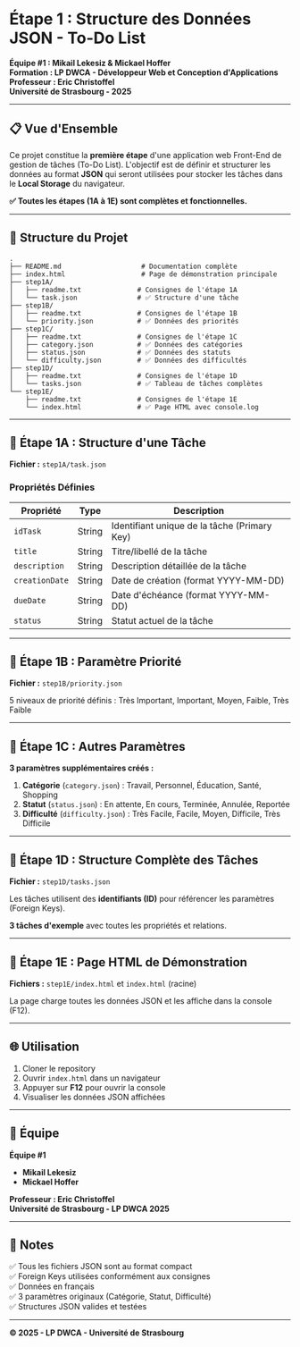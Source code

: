 # Étape 1 : Structure des Données JSON - To-Do List

**Équipe #1 : Mikail Lekesiz & Mickael Hoffer**  
**Formation : LP DWCA - Développeur Web et Conception d'Applications**  
**Professeur : Eric Christoffel**  
**Université de Strasbourg - 2025**

---

## 📋 Vue d'Ensemble

Ce projet constitue la **première étape** d'une application web Front-End de gestion de tâches (To-Do List). L'objectif est de définir et structurer les données au format **JSON** qui seront utilisées pour stocker les tâches dans le **Local Storage** du navigateur.

**✅ Toutes les étapes (1A à 1E) sont complètes et fonctionnelles.**

---

## 📁 Structure du Projet

```
.
├── README.md                    # Documentation complète
├── index.html                   # Page de démonstration principale
├── step1A/
│   ├── readme.txt              # Consignes de l'étape 1A
│   └── task.json               # ✅ Structure d'une tâche
├── step1B/
│   ├── readme.txt              # Consignes de l'étape 1B
│   └── priority.json           # ✅ Données des priorités
├── step1C/
│   ├── readme.txt              # Consignes de l'étape 1C
│   ├── category.json           # ✅ Données des catégories
│   ├── status.json             # ✅ Données des statuts
│   └── difficulty.json         # ✅ Données des difficultés
├── step1D/
│   ├── readme.txt              # Consignes de l'étape 1D
│   └── tasks.json              # ✅ Tableau de tâches complètes
└── step1E/
    ├── readme.txt              # Consignes de l'étape 1E
    └── index.html              # ✅ Page HTML avec console.log
```

---

## 🔹 Étape 1A : Structure d'une Tâche

**Fichier :** `step1A/task.json`

### Propriétés Définies

| Propriété      | Type   | Description                                    |
|----------------|--------|------------------------------------------------|
| `idTask`       | String | Identifiant unique de la tâche (Primary Key)  |
| `title`        | String | Titre/libellé de la tâche                     |
| `description`  | String | Description détaillée de la tâche             |
| `creationDate` | String | Date de création (format YYYY-MM-DD)          |
| `dueDate`      | String | Date d'échéance (format YYYY-MM-DD)           |
| `status`       | String | Statut actuel de la tâche                     |

---

## 🔹 Étape 1B : Paramètre Priorité

**Fichier :** `step1B/priority.json`

5 niveaux de priorité définis : Très Important, Important, Moyen, Faible, Très Faible

---

## 🔹 Étape 1C : Autres Paramètres

**3 paramètres supplémentaires créés :**

1. **Catégorie** (`category.json`) : Travail, Personnel, Éducation, Santé, Shopping
2. **Statut** (`status.json`) : En attente, En cours, Terminée, Annulée, Reportée
3. **Difficulté** (`difficulty.json`) : Très Facile, Facile, Moyen, Difficile, Très Difficile

---

## 🔹 Étape 1D : Structure Complète des Tâches

**Fichier :** `step1D/tasks.json`

Les tâches utilisent des **identifiants (ID)** pour référencer les paramètres (Foreign Keys).

**3 tâches d'exemple** avec toutes les propriétés et relations.

---

## 🔹 Étape 1E : Page HTML de Démonstration

**Fichiers :** `step1E/index.html` et `index.html` (racine)

La page charge toutes les données JSON et les affiche dans la console (F12).

---

## 🌐 Utilisation

1. Cloner le repository
2. Ouvrir `index.html` dans un navigateur
3. Appuyer sur **F12** pour ouvrir la console
4. Visualiser les données JSON affichées

---

## 👥 Équipe

**Équipe #1**
- **Mikail Lekesiz**
- **Mickael Hoffer**

**Professeur : Eric Christoffel**  
**Université de Strasbourg - LP DWCA 2025**

---

## 📝 Notes

✅ Tous les fichiers JSON sont au format compact  
✅ Foreign Keys utilisées conformément aux consignes  
✅ Données en français  
✅ 3 paramètres originaux (Catégorie, Statut, Difficulté)  
✅ Structures JSON valides et testées

---

**© 2025 - LP DWCA - Université de Strasbourg**

